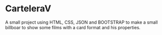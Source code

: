 # CarteleraV
A  small project using HTML, CSS, JSON and BOOTSTRAP to make a small billboar to show some films with a card format and his properties.
